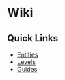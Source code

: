 # Wiki

## Quick Links
* <a href="./entities/Entities.md">Entities</a>
* <a href="./levels/Levels.md">Levels</a>
* <a href="./guides/Guides.md">Guides</a>